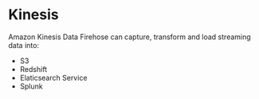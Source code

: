 # Kinesis

Amazon Kinesis Data Firehose can capture, transform and load streaming data into:

* S3
* Redshift
* Elaticsearch Service
* Splunk


